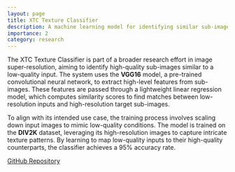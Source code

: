 ```yaml
---
layout: page
title: XTC Texture Classifier
description: A machine learning model for identifying similar sub-images using VGG16 and linear regression.
importance: 2
category: research
---
```


The XTC Texture Classifier is part of a broader research effort in image super-resolution, aiming to identify high-quality sub-images similar to a low-quality input. The system uses the **VGG16** model, a pre-trained convolutional neural network, to extract high-level features from sub-images. These features are passed through a lightweight linear regression model, which computes similarity scores to find matches between low-resolution inputs and high-resolution target sub-images.

To align with its intended use case, the training process involves scaling down input images to mimic low-quality conditions. The model is trained on the **DIV2K** dataset, leveraging its high-resolution images to capture intricate texture patterns. By learning to map low-quality inputs to their high-quality counterparts, the classifier achieves a 95% accuracy rate.

[GitHub Repository](https://github.com/bardia-ardakanian/XTC/tree/main)
